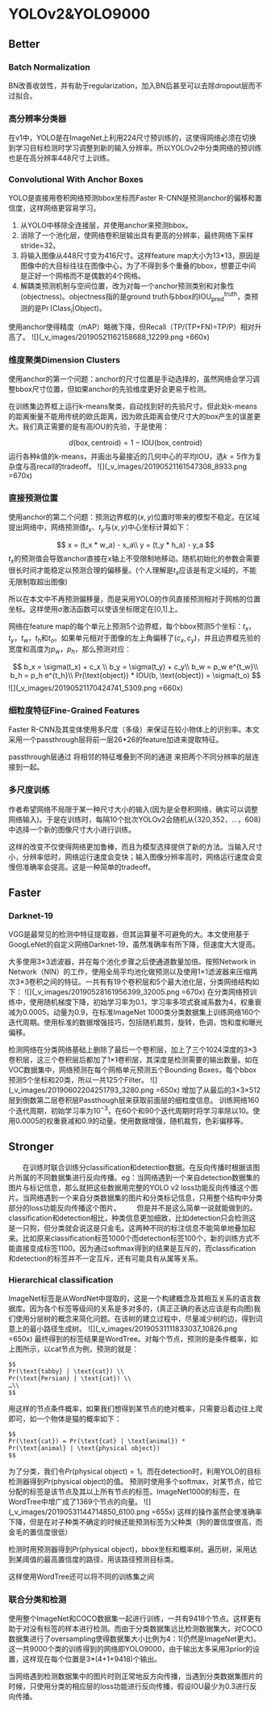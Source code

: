 # YOLOv2&YOLO9000
## Better
### Batch Normalization
BN改善收敛性，并有助于regularization，加入BN后甚至可以去除dropout层而不过拟合。
### 高分辨率分类器
在v1中，YOLO是在ImageNet上利用224尺寸预训练的，这使得网络必须在切换到学习目标检测时学习调整到新的输入分辨率。所以YOLOv2中分类网络的预训练也是在高分辨率448尺寸上训练。
### Convolutional With Anchor Boxes
YOLO是直接用卷积网络预测bbox坐标而Faster R-CNN是预测anchor的偏移和置信度，这样网络更容易学习。
1. 从YOLO中移除全连接层，并使用anchor来预测bbox。
2. 消除了一个池化层，使网络卷积层输出具有更高的分辨率，最终网络下采样stride=32。
3. 将输入图像从448尺寸变为416尺寸。这样feature map大小为13\*13，原因是图像中的大目标往往在图像中心，为了不得到多个重叠的bbox，想要正中间是正好一个网格而不是偶数的4个网格。
4. 解耦类预测机制与空间位置，改为对每一个anchor预测类别和对象性(objectness)。objectness指的是ground truth与bbox的$\textrm{IOU}_{\textrm{pred}}^{\textrm{truth}}$，类预测的是$\Pr(\textrm{Class}_i | \textrm{Object})$。

使用anchor使得精度（mAP）略微下降，但Recall（TP/(TP+FN)=TP/P）相对升高了。
![](_v_images/20190521162158688_12299.png =660x)
### 维度聚类Dimension Clusters
使用anchor的第一个问题：anchor的尺寸位置是手动选择的，虽然网络会学习调整bbox尺寸位置，但如果anchor的先验维度更好会更易于检测。

在训练集边界框上运行k-means聚类，自动找到好的先验尺寸。但此处k-means的距离衡量不能用传统的欧氏距离，因为欧氏距离会使尺寸大的box产生的误差更大。我们真正需要的是有高IOU的先验，于是使用：

$$d(\text{box}, \text{centroid}) = 1 - \text{IOU}(\text{box}, \text{centroid})$$
运行各种$k$值的k-means，并画出与最接近的几何中心的平均IOU，选$k=5$作为复杂度与高recall的tradeoff。
![](_v_images/20190521161547308_8933.png =670x)
### 直接预测位置
使用anchor的第二个问题：预测边界框的$(x,y)$位置时带来的模型不稳定。在区域提出网络中，网络预测值$t_x$、$t_y$与$(x,y)$中心坐标计算如下：

$$
x = (t_x * w_a) - x_a\\
y = (t_y * h_a) - y_a
$$
$t_x$的预测值会导致anchor直接在x轴上不受限制地移动。随机初始化的参数会需要很长时间才能稳定以预测合理的偏移量。(个人理解是$t_x$应该是有定义域的，不能无限制取超出图像)

所以在本文中不再预测偏移量，而是采用YOLO的作风直接预测相对于网格的位置坐标。这样使用$\sigma$激活函数可以使该坐标限定在[0,1]上。

网络在feature map的每个单元上预测5个边界框，每个bbox预测5个坐标：$t_x$，$t_y$，$t_w$，$t_h$和$t_o$。如果单元相对于图像的左上角偏移了$(c_x, c_y)$，并且边界框先验的宽度和高度为$p_w$，$p_h$，那么预测对应：

$$
b_x = \sigma(t_x) + c_x \\
b_y = \sigma(t_y)  + c_y\\
b_w = p_w e^{t_w}\\
b_h = p_h e^{t_h}\\
Pr(\text{object}) * IOU(b, \text{object}) = \sigma(t_o)
$$
![](_v_images/20190521170424741_5309.png =660x)
### 细粒度特征Fine-Grained Features
Faster R-CNN及其变体使用多尺度（多级）来保证在较小物体上的识别率。本文采用一个passthrough层将前一层26\*26的feature加进来提取特征。

passthrough层通过 将相邻的特征堆叠到不同的通道 来把两个不同分辨率的层连接到一起。
### 多尺度训练
作者希望网络不局限于某一种尺寸大小的输入(因为是全卷积网络，确实可以调整网络输入)。于是在训练时，每隔10个批次YOLOv2会随机从{320,352，...，608}中选择一个新的图像尺寸大小进行训练。

这样的改变不仅使得网络更加鲁棒，而且为模型选择提供了新的方法。当输入尺寸小，分辨率低时，网络运行速度会变快；输入图像分辨率高时，网络运行速度会变慢但准确率会提高。这是一种简单的tradeoff。
## Faster
### Darknet-19
VGG是最常见的检测中特征提取器，但其运算量不可避免的大。本文使用基于GoogLeNet的自定义网络Darknet-19，虽然准确率有所下降，但速度大大提高。

大多使用3×3滤波器，并在每个池化步骤之后使通道数量加倍。按照Network in Network（NIN）的工作，使用全局平均池化做预测以及使用1×1滤波器来压缩两次3×3卷积之间的特征。一共有有19个卷积层和5个最大池化层，分类网络结构如下：
![](_v_images/20190528161956399_32005.png =670x)
在分类网络预训练中，使用随机梯度下降，初始学习率为0.1，学习率多项式衰减系数为4，权重衰减为0.0005，动量为0.9，在标准ImageNet 1000类分类数据集上训练网络160个迭代周期。使用标准的数据增强技巧，包括随机裁剪，旋转，色调，饱和度和曝光偏移。

检测网络在分类网络基础上删除了最后一个卷积层，加上了三个1024深度的3×3卷积层，这三个卷积层后都加了1×1卷积层，其深度是检测需要的输出数量。如在VOC数据集中，网络预测在每个网格单元预测五个Bounding Boxes，每个bbox预测5个坐标和20类，所以一共125个Filter。
![](_v_images/20190602204251793_3280.png =650x)
增加了从最后的3×3×512层到倒数第二层卷积层Passthough层来获取前面层的细粒度信息。
训练网络160个迭代周期，初始学习率为$10^{−3}$，在60个和90个迭代周期时将学习率除以10。使用0.0005的权重衰减和0.9的动量。使用数据增强，随机裁剪，色彩偏移等。

## Stronger
&emsp;&emsp;在训练时联合训练分classification和detection数据。在反向传播时根据该图片所属的不同数据集进行反向传播。eg：当网络遇到一个来自detection数据集的图片与标记信息，那么就把这些数据用完整的YOLO v2 loss功能反向传播这个图片。当网络遇到一个来自分类数据集的图片和分类标记信息，只用整个结构中分类部分的loss功能反向传播这个图片。
&emsp;&emsp;但是并不是这么简单一说就能做到的。classification和detection相比，种类信息更加细致，比如detection只会检测这是一只狗，但分类就会说这是只金毛。这两种不同的标注信息不能简单地叠加起来。比如原来classification标签1000个而detection标签100个，新的训练方式不能直接变成标签1100。因为通过softmax得到的结果是互斥的，而classification和detection的标签并不一定互斥，还有可能具有从属等关系。
### Hierarchical classification
ImageNet标签是从WordNet中提取的，这是一个构建概念及其相互关系的语言数据库。因为各个标签等级间的关系是多对多的，(真正正确的表达应该是有向图)我们使用分层树的概念来简化问题。在该树的建立过程中，尽量减少树的边，得到词意上的最小路径生成树。
![](_v_images/20190531111833037_10826.png =650x)
最终得到的标签结果是WordTree。对每个节点，预测的是条件概率，如上图所示，以cat节点为例，预测的就是：
```mathjax
$$
Pr(\text{tabby} | \text{cat}) \\ 
Pr(\text{Persian} | \text{cat}) \\ 
…\\
$$
```
用这样的节点条件概率，如果我们想得到某节点的绝对概率，只需要沿着边往上爬即可，如一个物体是猫的概率如下：
```mathjax
$$
Pr(\text{cat}) = Pr(\text{cat} | \text{animal}) *  
Pr(\text{animal} | \text{physical object})
$$
```
为了分类，我们令$Pr(\text{physical object}) = 1$。而在detection时，利用YOLO的目标检测器得到$Pr(\text{physical object})$的值。
预测时使用多个softmax，对某节点，给它分配的标签是该节点及其以上所有节点的标签。ImageNet1000的标签，在WordTree中增广成了1369个节点的向量。
![](_v_images/20190531144714850_6100.png =655x)
这样的操作虽然会使准确率下降，但是在对子种类不确定的时候还能预测标签为父种类（狗的置信度很高，而金毛的置信度很低）

检测时用预测器得到$Pr(\text{physical object})$，bbox坐标和概率树。遍历树，采用达到某阈值的最高置信度的路径，用该路径预测目标类。

这样使用WordTree还可以将不同的训练集之间
### 联合分类和检测
使用整个ImageNet和COCO数据集一起进行训练，一共有9418个节点。这样更有助于对没有标签的样本进行检测。而由于分类数据集远比检测数据集大，对COCO数据集进行了oversampling使得数据集大小比例为4：1(仍然是ImageNet更大)。
这一共9000个类的训练得到的网络即YOLO9000，由于输出太多采用3prior的设置，这样现在每个位置是3\*(4+1+9418)个输出。

当网络遇到检测数据集中的图片时则正常地反方向传播，当遇到分类数据集图片的时候，只使用分类的相应层的loss功能进行反向传播，假设IOU最少为0.3进行反向传播。